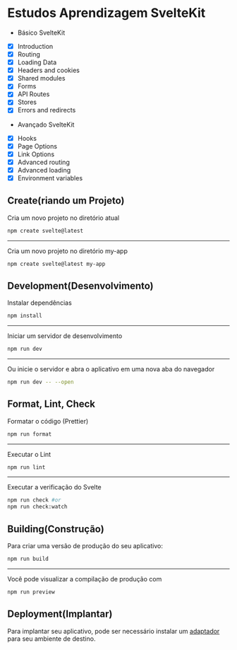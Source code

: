 # Estudos Aprendizagem SvelteKit

- Básico SvelteKit
 - [x] Introduction
 - [x] Routing
 - [x] Loading Data
 - [x] Headers and cookies
 - [x] Shared modules
 - [x] Forms
 - [x] API Routes
 - [x] Stores
 - [x] Errors and redirects
- Avançado SvelteKit
 - [x] Hooks
 - [x] Page Options
 - [x] Link Options
 - [x] Advanced routing
 - [x] Advanced loading
 - [x] Environment variables

## Create(riando um Projeto)

Cria um novo projeto no diretório atual

```bash
npm create svelte@latest
```

---

Cria um novo projeto no diretório my-app

```bash
npm create svelte@latest my-app
```

## Development(Desenvolvimento)

Instalar dependências

```bash
npm install
```

---

Iniciar um servidor de desenvolvimento

```bash
npm run dev
```

---

Ou inicie o servidor e abra o aplicativo em uma nova aba do navegador

```bash
npm run dev -- --open
```

## Format, Lint, Check

Formatar o código (Prettier)

```bash
npm run format
```

---

Executar o Lint

```bash
npm run lint
```

---

Executar a verificação do Svelte

```bash
npm run check #or
npm run check:watch
```

## Building(Construção)

Para criar uma versão de produção do seu aplicativo:

```bash
npm run build
```

---

Você pode visualizar a compilação de produção com

```bash
npm run preview
```

## Deployment(Implantar)

Para implantar seu aplicativo, pode ser necessário instalar um [adaptador](https://kit.svelte.dev/docs/adapters) para seu ambiente de destino.
